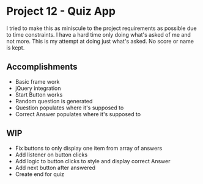 # Project 12 - Quiz App
I tried to make this as miniscule to the project requirements as possible due to time constraints. I have a hard time only doing what's asked of me and not more. This is my attempt at doing just what's asked. No score or name is kept. 

## Accomplishments
- Basic frame work
- jQuery integration
- Start Button works
- Random question is generated
- Question populates where it's supposed to
- Correct Answer populates where it's supposed to

## WIP
- Fix buttons to only display one item from array of answers
- Add listener on button clicks
- Add logic to button clicks to style and display correct Answer
- Add next button after answered
- Create end for quiz